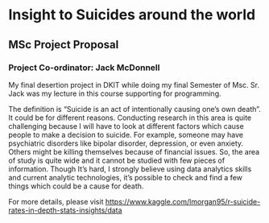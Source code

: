 # Insight to Suicides around the world

## MSc Project Proposal

### Project Co-ordinator: Jack McDonnell

My final desertion project in DKIT while doing my final Semester of Msc. Sr. Jack was my lecture in this course supporting for programming.

The definition is “Suicide is an act of intentionally causing one’s own death”. It could be for different reasons. Conducting research in this area is quite challenging because I will have to look at different factors which cause people to make a decision to suicide. For example, someone may have psychiatric disorders like bipolar disorder, depression, or even anxiety. Others might be killing themselves because of financial issues. So, the area of study is quite wide and it cannot be studied with few pieces of information. Though It’s hard, I strongly believe using data analytics skills and current analytic technologies, it’s possible to check and find a few things which could be a cause for death.

For more details, please visit <https://www.kaggle.com/lmorgan95/r-suicide-rates-in-depth-stats-insights/data>
